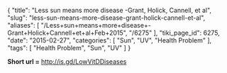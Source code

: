 {
    "title": "Less sun means more disease -Grant, Holick, Cannell, et al",
    "slug": "less-sun-means-more-disease-grant-holick-cannell-et-al",
    "aliases": [
        "/Less+sun+means+more+disease+-Grant+Holick+Cannell+et+al+Feb+2015",
        "/6275"
    ],
    "tiki_page_id": 6275,
    "date": "2015-02-27",
    "categories": [
        "Sun",
        "UV",
        "Health Problem"
    ],
    "tags": [
        "Health Problem",
        "Sun",
        "UV"
    ]
}


**Short url =**  http://is.gd/LowVitDDiseases